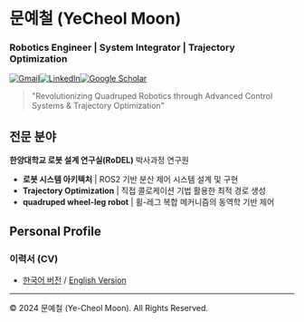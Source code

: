 # 문예철 (YeCheol Moon)
### Robotics Engineer | System Integrator | Trajectory Optimization

[![Gmail](https://img.shields.io/badge/Gmail-D14836?style=for-the-badge&logo=gmail&logoColor=white)](mailto:mycm1302@gmail.com)[![LinkedIn](https://img.shields.io/badge/linkedin-%230077B5.svg?style=for-the-badge&logo=linkedin&logoColor=white)](https://www.linkedin.com/in/ycmoon)[![Google Scholar](https://img.shields.io/badge/Google%20Scholar-4285F4?style=for-the-badge&logo=google-scholar&logoColor=white)](https://scholar.google.co.kr/citations?user=XA4uoGAAAAAJ&hl=ko&oi=ao)

> "Revolutionizing Quadruped Robotics through Advanced Control Systems & Trajectory Optimization"

## 전문 분야

**한양대학교 로봇 설계 연구실(RoDEL)** 박사과정 연구원

- **로봇 시스템 아키텍처** | ROS2 기반 분산 제어 시스템 설계 및 구현
- **Trajectory Optimization** | 직접 콜로케이션 기법 활용한 최적 경로 생성
- **quadruped wheel-leg robot** | 휠-레그 복합 메커니즘의 동역학 기반 제어

## Personal Profile

### 이력서 (CV)
- [한국어 버전](Pages/CV/CV_kr.md) / [English Version](Pages/CV/CV_en.md)

---

© 2024 문예철 (Ye-Cheol Moon). All Rights Reserved.
